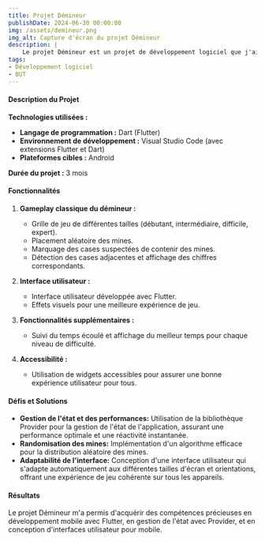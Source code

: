 ```yaml
---
title: Projet Démineur
publishDate: 2024-06-30 00:00:00
img: /assets/demineur.png
img_alt: Capture d'écran du projet Démineur
description: |
    Le projet Démineur est un projet de développement logiciel que j'ai réalisé en BUT. Il s'agit d'une application de jeu de démineur, comme au bon vieux temps de Windows XP.
tags:
- Développement logiciel
- BUT
---
```


#### Description du Projet

**Technologies utilisées :**
- **Langage de programmation :** Dart (Flutter)
- **Environnement de développement :** Visual Studio Code (avec extensions Flutter et Dart)
- **Plateformes cibles :** Android

**Durée du projet :** 3 mois

#### Fonctionnalités

1. **Gameplay classique du démineur :**
    - Grille de jeu de différentes tailles (débutant, intermédiaire, difficile, expert).
    - Placement aléatoire des mines.
    - Marquage des cases suspectées de contenir des mines.
    - Détection des cases adjacentes et affichage des chiffres correspondants.

2. **Interface utilisateur :**
    - Interface utilisateur développée avec Flutter.
    - Effets visuels pour une meilleure expérience de jeu.

3. **Fonctionnalités supplémentaires :**
    - Suivi du temps écoulé et affichage du meilleur temps pour chaque niveau de difficulté.

4. **Accessibilité :**
    - Utilisation de widgets accessibles pour assurer une bonne expérience utilisateur pour tous.

#### Défis et Solutions

- **Gestion de l'état et des performances:** Utilisation de la bibliothèque Provider pour la gestion de l'état de l'application, assurant une performance optimale et une réactivité instantanée.
- **Randomisation des mines:** Implémentation d'un algorithme efficace pour la distribution aléatoire des mines.
- **Adaptabilité de l'interface:** Conception d'une interface utilisateur qui s'adapte automatiquement aux différentes tailles d'écran et orientations, offrant une expérience de jeu cohérente sur tous les appareils.

#### Résultats

Le projet Démineur m'a permis d'acquérir des compétences précieuses en développement mobile avec Flutter, en gestion de l'état avec Provider, et en conception d'interfaces utilisateur pour mobile.

